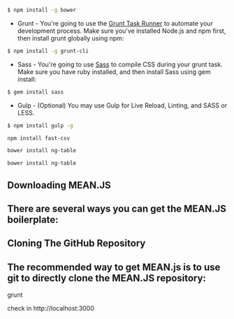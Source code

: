 
```bash
$ npm install -g bower
```

* Grunt - You're going to use the [Grunt Task Runner](http://gruntjs.com/) to automate your development process. Make sure you've installed Node.js and npm first, then install grunt globally using npm:

```bash
$ npm install -g grunt-cli
```

* Sass - You're going to use [Sass](http://sass-lang.com/) to compile CSS during your grunt task. Make sure you have ruby installed, and then install Sass using gem install:

```bash
$ gem install sass
```

* Gulp - (Optional) You may use Gulp for Live Reload, Linting, and SASS or LESS.

```bash
$ npm install gulp -g
```
```bash
npm install fast-csv
```

```bash
bower install ng-table
```

```bash
bower install ng-table
```

## Downloading MEAN.JS
## There are several ways you can get the MEAN.JS boilerplate:

## Cloning The GitHub Repository
## The recommended way to get MEAN.js is to use git to directly clone the MEAN.JS repository:

grunt

check in http://localhost:3000
